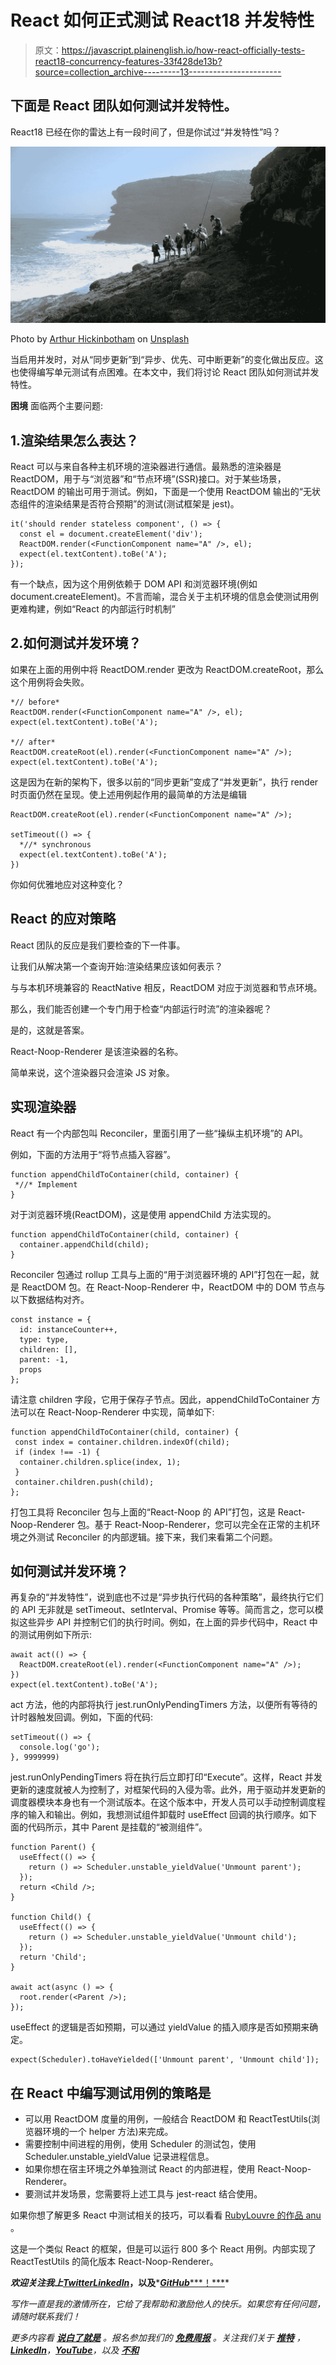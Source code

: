 # React 如何正式测试 React18 并发特性

> 原文：<https://javascript.plainenglish.io/how-react-officially-tests-react18-concurrency-features-33f428de13b?source=collection_archive---------13----------------------->

## 下面是 React 团队如何测试并发特性。

React18 已经在你的雷达上有一段时间了，但是你试过“并发特性”吗？

![](img/ef525f2540eeab7cc9d3b71c806af946.png)

Photo by [Arthur Hickinbotham](https://unsplash.com/@arthurhick?utm_source=medium&utm_medium=referral) on [Unsplash](https://unsplash.com?utm_source=medium&utm_medium=referral)

当启用并发时，对从“同步更新”到“异步、优先、可中断更新”的变化做出反应。这也使得编写单元测试有点困难。在本文中，我们将讨论 React 团队如何测试并发特性。

**困境**
面临两个主要问题:

## 1.渲染结果怎么表达？

React 可以与来自各种主机环境的渲染器进行通信。最熟悉的渲染器是 ReactDOM，用于与“浏览器”和“节点环境”(SSR)接口。对于某些场景，ReactDOM 的输出可用于测试。例如，下面是一个使用 ReactDOM 输出的“无状态组件的渲染结果是否符合预期”的测试(测试框架是 jest)。

```
it('should render stateless component', () => {
  const el = document.createElement('div');
  ReactDOM.render(<FunctionComponent name="A" />, el);
  expect(el.textContent).toBe('A');
});
```

有一个缺点，因为这个用例依赖于 DOM API 和浏览器环境(例如 document.createElement)。不言而喻，混合关于主机环境的信息会使测试用例更难构建，例如“React 的内部运行时机制”

## 2.如何测试并发环境？

如果在上面的用例中将 ReactDOM.render 更改为 ReactDOM.createRoot，那么这个用例将会失败。

```
*// before*
ReactDOM.render(<FunctionComponent name="A" />, el);
expect(el.textContent).toBe('A');

*// after*
ReactDOM.createRoot(el).render(<FunctionComponent name="A" />);
expect(el.textContent).toBe('A');
```

这是因为在新的架构下，很多以前的“同步更新”变成了“并发更新”，执行 render 时页面仍然在呈现。使上述用例起作用的最简单的方法是编辑

```
ReactDOM.createRoot(el).render(<FunctionComponent name="A" />);

setTimeout(() => {
  *//* synchronous
  expect(el.textContent).toBe('A');
})
```

你如何优雅地应对这种变化？

## React 的应对策略

React 团队的反应是我们要检查的下一件事。

让我们从解决第一个查询开始:渲染结果应该如何表示？

与与本机环境兼容的 ReactNative 相反，ReactDOM 对应于浏览器和节点环境。

那么，我们能否创建一个专门用于检查“内部运行时流”的渲染器呢？

是的，这就是答案。

React-Noop-Renderer 是该渲染器的名称。

简单来说，这个渲染器只会渲染 JS 对象。

## 实现渲染器

React 有一个内部包叫 Reconciler，里面引用了一些“操纵主机环境”的 API。

例如，下面的方法用于“将节点插入容器”。

```
function appendChildToContainer(child, container) {
 *//* Implement
}
```

对于浏览器环境(ReactDOM)，这是使用 appendChild 方法实现的。

```
function appendChildToContainer(child, container) {
  container.appendChild(child);
}
```

Reconciler 包通过 rollup 工具与上面的“用于浏览器环境的 API”打包在一起，就是 ReactDOM 包。在 React-Noop-Renderer 中，ReactDOM 中的 DOM 节点与以下数据结构对齐。

```
const instance = {
  id: instanceCounter++,
  type: type,
  children: [],
  parent: -1,
  props
};
```

请注意 children 字段，它用于保存子节点。因此，appendChildToContainer 方法可以在 React-Noop-Renderer 中实现，简单如下:

```
function appendChildToContainer(child, container) {
 const index = container.children.indexOf(child);
 if (index !== -1) {
  container.children.splice(index, 1);
 }
 container.children.push(child);
};
```

打包工具将 Reconciler 包与上面的“React-Noop 的 API”打包，这是 React-Noop-Renderer 包。基于 React-Noop-Renderer，您可以完全在正常的主机环境之外测试 Reconciler 的内部逻辑。接下来，我们来看第二个问题。

## 如何测试并发环境？

再复杂的“并发特性”，说到底也不过是“异步执行代码的各种策略”，最终执行它们的 API 无非就是 setTimeout、setInterval、Promise 等等。简而言之，您可以模拟这些异步 API 并控制它们的执行时间。例如，在上面的异步代码中，React 中的测试用例如下所示:

```
await act(() => {
  ReactDOM.createRoot(el).render(<FunctionComponent name="A" />);
})
expect(el.textContent).toBe('A');
```

act 方法，他的内部将执行 jest.runOnlyPendingTimers 方法，以便所有等待的计时器触发回调。例如，下面的代码:

```
setTimeout(() => {
  console.log('go');
}, 9999999)
```

jest.runOnlyPendingTimers 将在执行后立即打印“Execute”。这样，React 并发更新的速度就被人为控制了，对框架代码的入侵为零。此外，用于驱动并发更新的调度器模块本身也有一个测试版本。在这个版本中，开发人员可以手动控制调度程序的输入和输出。例如，我想测试组件卸载时 useEffect 回调的执行顺序。如下面的代码所示，其中 Parent 是挂载的“被测组件”。

```
function Parent() {
  useEffect(() => {
    return () => Scheduler.unstable_yieldValue('Unmount parent');
  });
  return <Child />;
}

function Child() {
  useEffect(() => {
    return () => Scheduler.unstable_yieldValue('Unmount child');
  });
  return 'Child';
}

await act(async () => {
  root.render(<Parent />);
});
```

useEffect 的逻辑是否如预期，可以通过 yieldValue 的插入顺序是否如预期来确定。

```
expect(Scheduler).toHaveYielded(['Unmount parent', 'Unmount child']);
```

## 在 React 中编写测试用例的策略是

*   可以用 ReactDOM 度量的用例，一般结合 ReactDOM 和 ReactTestUtils(浏览器环境的一个 helper 方法)来完成。
*   需要控制中间进程的用例，使用 Scheduler 的测试包，使用 Scheduler.unstable_yieldValue 记录进程信息。
*   如果你想在宿主环境之外单独测试 React 的内部进程，使用 React-Noop-Renderer。
*   要测试并发场景，您需要将上述工具与 jest-react 结合使用。

如果你想了解更多 React 中测试相关的技巧，可以看看 [RubyLouvre 的作品 anu](https://www.npmjs.com/package/anujs) 。

这是一个类似 React 的框架，但是可以运行 800 多个 React 用例。内部实现了 ReactTestUtils 的简化版本 React-Noop-Renderer。

***欢迎关注我上***[***Twitter***](https://twitter.com/yanghui0324)*[***LinkedIn***](https://www.linkedin.com/in/hui-yang-075076245/)***，以及***[***GitHub******！***](https://github.com/guchen-yh)*

*写作一直是我的激情所在，它给了我帮助和激励他人的快乐。如果您有任何问题，请随时联系我们！*

**更多内容看* [***说白了就是***](https://plainenglish.io/) *。报名参加我们的* [***免费周报***](http://newsletter.plainenglish.io/) *。关注我们关于* [***推特***](https://twitter.com/inPlainEngHQ) ，[***LinkedIn***](https://www.linkedin.com/company/inplainenglish/)*，*[***YouTube***](https://www.youtube.com/channel/UCtipWUghju290NWcn8jhyAw)*，以及* [***不和***](https://discord.gg/GtDtUAvyhW)*